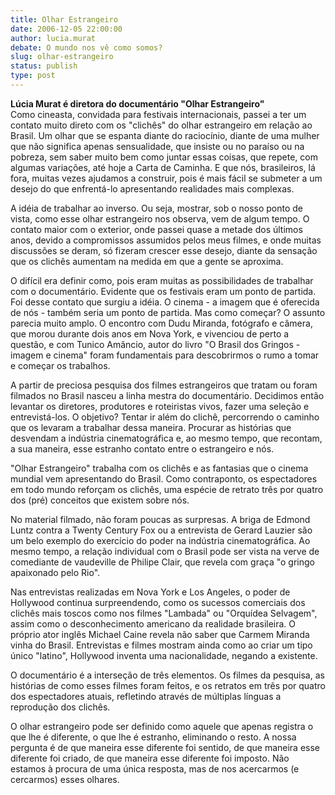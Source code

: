 ```yaml
---
title: Olhar Estrangeiro
date: 2006-12-05 22:00:00
author: lucia.murat
debate: O mundo nos vê como somos?
slug: olhar-estrangeiro
status: publish 
type: post
---
```


 **Lúcia Murat é diretora do documentário "Olhar Estrangeiro"**  
Como cineasta, convidada para festivais internacionais, passei a ter um contato muito direto com os "clichês" do olhar estrangeiro em relação ao Brasil. Um olhar que se espanta diante do raciocínio, diante de uma mulher que não significa apenas sensualidade, que insiste ou no paraíso ou na pobreza, sem saber muito bem como juntar essas coisas, que repete, com algumas variações, até hoje a Carta de Caminha. E que nós, brasileiros, lá fora, muitas vezes ajudamos a construir, pois é mais fácil se submeter a um desejo do que enfrentá-lo apresentando realidades mais complexas.  
  
A idéia de trabalhar ao inverso. Ou seja, mostrar, sob o nosso ponto de vista, como esse olhar estrangeiro nos observa, vem de algum tempo. O contato maior com o exterior, onde passei quase a metade dos últimos anos, devido a compromissos assumidos pelos meus filmes, e onde muitas discussões se deram, só fizeram crescer esse desejo, diante da sensação que os clichês aumentam na medida em que a gente se aproxima.  
  
O difícil era definir como, pois eram muitas as possibilidades de trabalhar com o documentário. Evidente que os festivais eram um ponto de partida. Foi desse contato que surgiu a idéia. O cinema - a imagem que é oferecida de nós - também seria um ponto de partida. Mas como começar? O assunto parecia muito amplo. O encontro com Dudu Miranda, fotógrafo e câmera, que morou durante dois anos em Nova York, e vivenciou de perto a questão, e com Tunico Amâncio, autor do livro "O Brasil dos Gringos - imagem e cinema" foram fundamentais para descobrirmos o rumo a tomar e começar os trabalhos.  
  
A partir de preciosa pesquisa dos filmes estrangeiros que tratam ou foram filmados no Brasil nasceu a linha mestra do documentário. Decidimos então levantar os diretores, produtores e roteiristas vivos, fazer uma seleção e entrevistá-los. O objetivo? Tentar ir além do clichê, percorrendo o caminho que os levaram a trabalhar dessa maneira. Procurar as histórias que desvendam a indústria cinematográfica e, ao mesmo tempo, que recontam, a sua maneira, esse estranho contato entre o estrangeiro e nós.  
  
"Olhar Estrangeiro" trabalha com os clichês e as fantasias que o cinema mundial vem apresentando do Brasil. Como contraponto, os espectadores em todo mundo reforçam os clichês, uma espécie de retrato três por quatro dos (pré) conceitos que existem sobre nós.  
  
No material filmado, não foram poucas as surpresas. A briga de Edmond Luntz contra a Twenty Century Fox ou a entrevista de Gerard Lauzier são um belo exemplo do exercício do poder na indústria cinematográfica. Ao mesmo tempo, a relação individual com o Brasil pode ser vista na verve de comediante de vaudeville de Philipe Clair, que revela com graça "o gringo apaixonado pelo Rio".  
  
Nas entrevistas realizadas em Nova York e Los Angeles, o poder de Hollywood continua surpreendendo, como os sucessos comerciais dos clichês mais toscos como nos filmes "Lambada" ou "Orquídea Selvagem", assim como o desconhecimento americano da realidade brasileira. O próprio ator inglês Michael Caine revela não saber que Carmem Miranda vinha do Brasil. Entrevistas e filmes mostram ainda como ao criar um tipo único "latino", Hollywood inventa uma nacionalidade, negando a existente.  
  
O documentário é a interseção de três elementos. Os filmes da pesquisa, as histórias de como esses filmes foram feitos, e os retratos em três por quatro dos espectadores atuais, refletindo através de múltiplas línguas a reprodução dos clichês.  
  
O olhar estrangeiro pode ser definido como aquele que apenas registra o que lhe é diferente, o que lhe é estranho, eliminando o resto. A nossa pergunta é de que maneira esse diferente foi sentido, de que maneira esse diferente foi criado, de que maneira esse diferente foi imposto. Não estamos à procura de uma única resposta, mas de nos acercarmos (e cercarmos) esses olhares.
